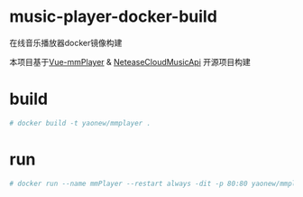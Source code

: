 # music-player-docker-build
在线音乐播放器docker镜像构建

本项目基于[Vue-mmPlayer](https://github.com/maomao1996/Vue-mmPlayer) & [NeteaseCloudMusicApi](https://github.com/Binaryify/NeteaseCloudMusicApi) 开源项目构建

# build
```bash
# docker build -t yaonew/mmplayer .
```

# run
```bash
# docker run --name mmPlayer --restart always -dit -p 80:80 yaonew/mmplayer
```